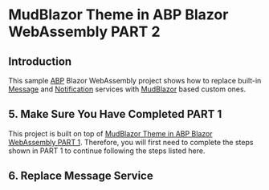 # MudBlazor Theme in ABP Blazor WebAssembly PART 2

## Introduction

This sample [ABP](https://abp.io/) Blazor WebAssembly project shows how to replace built-in [Message](https://docs.abp.io/en/abp/latest/UI/Blazor/Message) and [Notification](https://docs.abp.io/en/abp/latest/UI/Blazor/Notification) services with [MudBlazor](https://www.mudblazor.com/) based custom ones.

## 5. Make Sure You Have Completed PART 1

This project is built on top of [MudBlazor Theme in ABP Blazor WebAssembly PART 1](https://github.com/yellow-dragon-cloud/AbpMudBlazor/). Therefore, you will first need to complete the steps shown in PART 1 to continue following the steps listed here.


## 6. Replace Message Service




